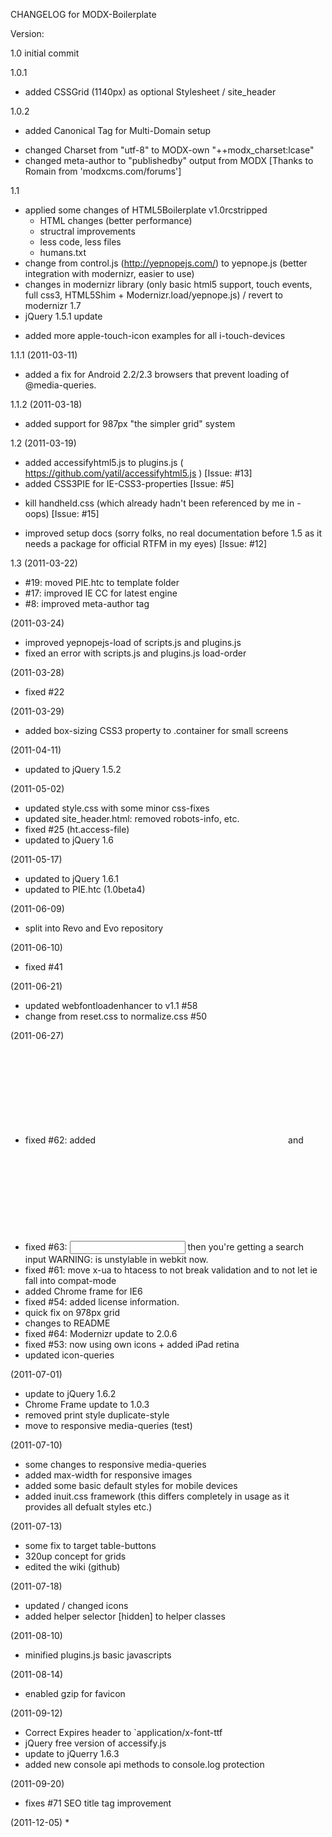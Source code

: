 CHANGELOG for MODX-Boilerplate


Version:

1.0		initial commit

1.0.1		
+ added CSSGrid (1140px) as optional Stylesheet / site_header

1.0.2
+ added Canonical Tag for Multi-Domain setup
* changed Charset from "utf-8" to MODX-own "++modx_charset:lcase"
* changed meta-author to "publishedby" output from MODX
[Thanks to Romain from 'modxcms.com/forums']

1.1
* applied some changes of HTML5Boilerplate v1.0rcstripped
	* HTML changes (better performance)
	* structral improvements 
	- less code, less files
	+ humans.txt
* change from control.js (http://yepnopejs.com/) to yepnope.js (better integration with modernizr, easier to use)
* changes in modernizr library (only basic html5 support, touch events, full css3, HTML5Shim + Modernizr.load/yepnope.js) / revert to modernizr 1.7
* jQuery 1.5.1 update
+ added more apple-touch-icon examples for all i-touch-devices

1.1.1 (2011-03-11)
* added a fix for Android 2.2/2.3 browsers that prevent loading of @media-queries.

1.1.2 (2011-03-18)
+ added support for 987px "the simpler grid" system

1.2 (2011-03-19)
+ added accessifyhtml5.js to plugins.js ( https://github.com/yatil/accessifyhtml5.js ) [Issue: #13]
+ added CSS3PIE for IE-CSS3-properties [Issue: #5]
- kill handheld.css (which already hadn't been referenced by me in <head> - oops) [Issue: #15]
* improved setup docs (sorry folks, no real documentation before 1.5 as it needs a package for official RTFM in my eyes) [Issue: #12]

1.3 (2011-03-22)
* #19: moved PIE.htc to template folder
* #17: improved IE CC for latest engine
* #8: improved meta-author tag

(2011-03-24)
* improved yepnopejs-load of scripts.js and plugins.js
* fixed an error with scripts.js and plugins.js load-order

(2011-03-28)
* fixed #22

(2011-03-29)
+ added box-sizing CSS3 property to .container for small screens

(2011-04-11)
* updated to jQuery 1.5.2

(2011-05-02)
* updated style.css with some minor css-fixes
* updated site_header.html: removed robots-info, etc.
* fixed #25 (ht.access-file)
* updated to jQuery 1.6

(2011-05-17)
* updated to jQuery 1.6.1
* updated to PIE.htc (1.0beta4)

(2011-06-09)
* split into Revo and Evo repository

(2011-06-10)
* fixed #41

(2011-06-21)
* updated webfontloadenhancer to v1.1 #58
* change from reset.css to normalize.css #50

(2011-06-27)
* fixed #62: added <svg> overflow fix for IE9 / Add {cursor:pointer} to <label> / Group <img> and <svg> rules in an 'embedded content' section of CSS file
* fixed #63: <input type=search> then you're getting a search input WARNING: is unstylable in webkit now.
* fixed #61: move x-ua to htacess to not break validation and to not let ie fall into compat-mode
* added Chrome frame for IE6
* fixed #54: added license information. 
* quick fix on 978px grid
* changes to README
* fixed #64: Modernizr update to 2.0.6
* fixed #53: now using own icons + added iPad retina
* updated icon-queries

(2011-07-01)
* update to jQuery 1.6.2
* Chrome Frame update to 1.0.3
* removed print style duplicate-style
* move to responsive media-queries (test)

(2011-07-10)
* some changes to responsive media-queries
* added max-width for responsive images
* added some basic default styles for mobile devices
* added inuit.css framework (this differs completely in usage as it provides all defualt styles etc.)

(2011-07-13)
* some fix to target table-buttons
* 320up concept for grids
* edited the wiki (github)

(2011-07-18)
* updated / changed icons
* added helper selector [hidden] to helper classes

(2011-08-10)
* minified plugins.js basic javascripts

(2011-08-14)
* enabled gzip for favicon

(2011-09-12)
* Correct Expires header to `application/x-font-ttf
* jQuery free version of accessify.js
* update to jQuerry 1.6.3
* added new console api methods to console.log protection

(2011-09-20)
* fixes #71 SEO title tag improvement

(2011-12-05)
* 